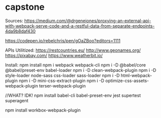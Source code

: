 # capstone

Sources:
https://medium.com/@drgenejones/proxying-an-external-api-with-webpack-serve-code-and-a-restful-data-from-separate-endpoints-4da9b8daf430

https://codepen.io/rebelchris/pen/gOaZBoo?editors=1111

APIs Utilitized:
https://restcountries.eu/
http://www.geonames.org/
https://pixabay.com/
https://www.weatherbit.io/

Install:
npm install
npm i webpack webpack-cli 
npm i -D @babel/core @babel/preset-env babel-loader
npm i -D clean-webpack-plugin
npm i -D style-loader node-sass css-loader sass-loader
npm i -D html-webpack-plugin
npm i -D mini-css-extract-plugin
npm i -D optimize-css-assets-webpack-plugin terser-webpack-plugin

//WHAT? IDK!
npm install babel-cli babel-preset-env jest supertest superagent

npm install workbox-webpack-plugin